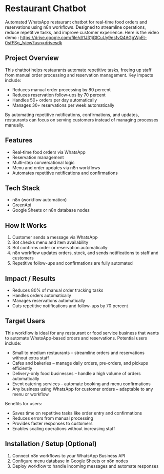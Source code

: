 # Restaurant Chatbot
Automated WhatsApp restaurant chatbot for real-time food orders and reservations using n8n workflows. Designed to streamline operations, reduce repetitive tasks, and improve customer experience.
Here is the video demo : https://drive.google.com/file/d/1J31jGlCuUy9esfvQ4AGgWpEt-0sfFSg_/view?usp=drivesdk


## Project Overview
This chatbot helps restaurants automate repetitive tasks, freeing up staff from manual order processing and reservation management. 
Key impacts include:
- Reduces manual order processing by 80 percent  
- Reduces reservation follow-ups by 70 percent  
- Handles 50+ orders per day automatically  
- Manages 30+ reservations per week automatically  

By automating repetitive notifications, confirmations, and updates, restaurants can focus on serving customers instead of managing processes manually.

## Features
- Real-time food orders via WhatsApp  
- Reservation management  
- Multi-step conversational logic  
- Menu and order updates via n8n workflows  
- Automates repetitive notifications and confirmations  

## Tech Stack
- n8n (workflow automation)  
- GreenApi 
- Google Sheets or n8n database nodes  

## How It Works
1. Customer sends a message via WhatsApp  
2. Bot checks menu and item availability  
3. Bot confirms order or reservation automatically  
4. n8n workflow updates orders, stock, and sends notifications to staff and customers  
5. Repetitive follow-ups and confirmations are fully automated  

## Impact / Results
- Reduces 80% of manual order tracking tasks  
- Handles orders automatically  
- Manages reservations automatically  
- Cuts repetitive notifications and follow-ups by 70 percent  

## Target Users
This workflow is ideal for any restaurant or food service business that wants to automate WhatsApp-based orders and reservations. Potential users include:

- Small to medium restaurants – streamline orders and reservations without extra staff  
- Cafes and bakeries – manage daily orders, pre-orders, and pickups efficiently  
- Delivery-only food businesses – handle a high volume of orders automatically  
- Event catering services – automate booking and menu confirmations  
- Any business using WhatsApp for customer orders – adaptable to any menu or workflow  

Benefits for users:  
- Saves time on repetitive tasks like order entry and confirmations  
- Reduces errors from manual processing  
- Provides faster responses to customers  
- Enables scaling operations without increasing staff  

## Installation / Setup (Optional)
1. Connect n8n workflows to your WhatsApp Business API
2. Configure menu database in Google Sheets or n8n nodes  
3. Deploy workflow to handle incoming messages and automate responses  
